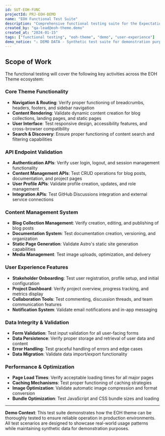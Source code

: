 ```yaml
---
id: SUT-EOH-FUNC
projectId: PRJ-EOH-DEMO
name: "EOH Functional Test Suite"
description: "Comprehensive functional testing suite for the Expectations-Outcomes-Hub (EOH) Astro 5 Theme. Validates core functionality, user interactions, content management, and API endpoints to ensure reliable operation of the EOH ecosystem."
created_by: "qa-lead@eoh-theme.demo"
created_at: "2024-01-15"
tags: ["functional testing", "eoh-theme", "demo", "user-experience"]
demo_notice: "⚠️ DEMO DATA - Synthetic test suite for demonstration purposes"
---
```


## Scope of Work

The functional testing will cover the following key activities across the EOH Theme ecosystem:

### Core Theme Functionality

- **Navigation & Routing**: Verify proper functioning of breadcrumbs, headers, footers, and sidebar navigation
- **Content Rendering**: Validate dynamic content creation for blog collections, landing pages, and static pages
- **User Interface**: Test responsive design, accessibility features, and cross-browser compatibility
- **Search & Discovery**: Ensure proper functioning of content search and filtering capabilities

### API Endpoint Validation

- **Authentication APIs**: Verify user login, logout, and session management functionality
- **Content Management APIs**: Test CRUD operations for blog posts, documentation, and project pages
- **User Profile APIs**: Validate profile creation, updates, and role management
- **Integration APIs**: Test GitHub Discussions integration and external service connections

### Content Management System

- **Blog Collection Management**: Verify creation, editing, and publishing of blog posts
- **Documentation System**: Test documentation creation, versioning, and organization
- **Static Page Generation**: Validate Astro's static site generation capabilities
- **Media Management**: Test image uploads, optimization, and delivery

### User Experience Features

- **Stakeholder Onboarding**: Test user registration, profile setup, and initial configuration
- **Project Dashboard**: Verify project overview, progress tracking, and metrics display
- **Collaboration Tools**: Test commenting, discussion threads, and team communication features
- **Notification System**: Validate email notifications and in-app messaging

### Data Integrity & Validation

- **Form Validation**: Test input validation for all user-facing forms
- **Data Persistence**: Verify proper storage and retrieval of user data and content
- **Error Handling**: Test graceful handling of errors and edge cases
- **Data Migration**: Validate data import/export functionality

### Performance & Optimization

- **Page Load Times**: Verify acceptable loading times for all major pages
- **Caching Mechanisms**: Test proper functioning of caching strategies
- **Image Optimization**: Validate automatic image compression and format conversion
- **Bundle Optimization**: Test JavaScript and CSS bundle sizes and loading

---
**Demo Context**: This test suite demonstrates how the EOH theme can be thoroughly tested to ensure reliable operation in production environments. All test scenarios are designed to showcase real-world usage patterns while maintaining synthetic data for demonstration purposes.
